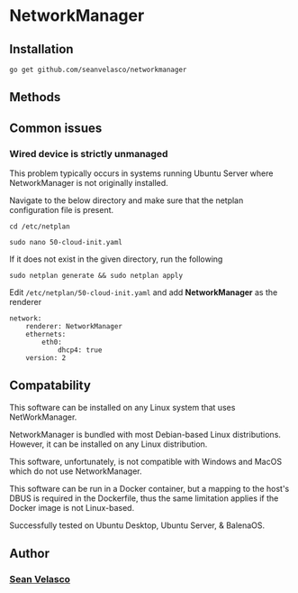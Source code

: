 # NetworkManager

## Installation

```
go get github.com/seanvelasco/networkmanager
```

## Methods

## Common issues

### Wired device is strictly unmanaged

This problem typically occurs in systems running Ubuntu Server where NetworkManager is not originally installed.

Navigate to the below directory and make sure that the netplan configuration file is present.


```
cd /etc/netplan
```

```
sudo nano 50-cloud-init.yaml
```


If it does not exist in the given directory, run the following

```
sudo netplan generate && sudo netplan apply
```

Edit `/etc/netplan/50-cloud-init.yaml` and add **NetworkManager** as the renderer

```
network:
    renderer: NetworkManager
    ethernets:
        eth0:
            dhcp4: true
    version: 2
```

## Compatability

This software can be installed on any Linux system that uses NetWorkManager.

NetworkManager is bundled with most Debian-based Linux distributions. However, it can be installed on any Linux distribution.

This software, unfortunately, is not compatible with Windows and MacOS which do not use NetworkManager.

This software can be run in a Docker container, but a mapping to the host's DBUS is required in the Dockerfile, thus the same limitation applies if the Docker image is not Linux-based.

Successfully tested on Ubuntu Desktop, Ubuntu Server, & BalenaOS.

## Author

### [Sean Velasco](https://seanvelasco.com)
